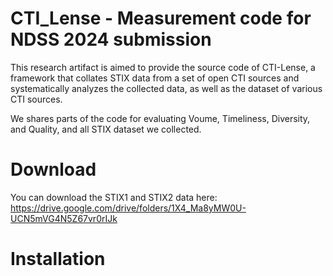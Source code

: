 # CTI_Lense - Measurement code for NDSS 2024 submission

This research artifact is aimed to provide the source code of CTI-Lense, a framework that collates STIX data from a set of open CTI sources and systematically analyzes the collected data, as well as the dataset of various CTI sources.

We shares parts of the code for evaluating Voume, Timeliness, Diversity, and Quality, and all STIX dataset we collected.

# Download
You can download the STIX1 and STIX2 data here:
https://drive.google.com/drive/folders/1X4_Ma8yMW0U-UCN5mVG4N5Z67vr0rIJk

# Installation
